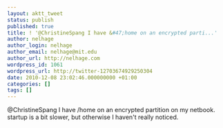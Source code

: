 ```yaml
---
layout: aktt_tweet
status: publish
published: true
title: ! '@ChristineSpang I have &#47;home on an encrypted parti...'
author: nelhage
author_login: nelhage
author_email: nelhage@mit.edu
author_url: http://nelhage.com
wordpress_id: 1061
wordpress_url: http://twitter-12703674929250304
date: 2010-12-08 23:02:46.000000000 +01:00
categories: []
tags: []
---
```

@ChristineSpang I have &#47;home on an encrypted partition on my netbook. startup is a bit slower, but otherwise I haven't really noticed.
